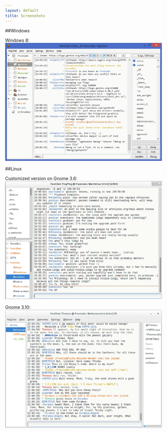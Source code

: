 ```yaml
---
layout: default
title: Screenshots
---
```


##Windows

Windows 8:
![HexChat Windows 8 Screenshot](/img/screenshot-windows.png)

##Linux

Customized version on Gnome 3.6:
![HexChat Gnome 3.6 Screenshot](/img/screenshot-gnome-3.6.png)

Gnome 3.10:
![HexChat Gnome 3.10 Screenshot](/img/screenshot-gnome-3.10.png)
